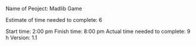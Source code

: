Name of Peoject: Madlib Game

Estimate of time needed to complete: 6

Start time: 2:00 pm Finish time: 8:00 pm Actual time needed to complete: 9 h Version: 1.1

